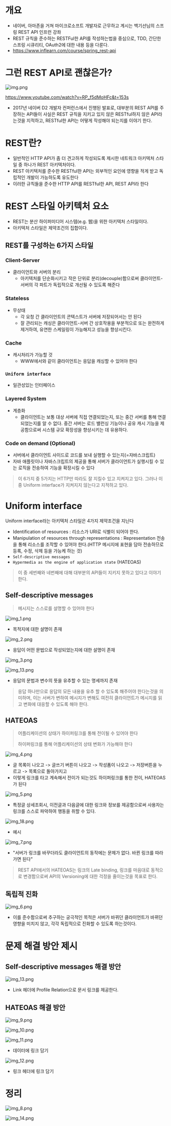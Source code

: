 # 개요

- 네이버, 아마존을 거쳐 마이크로소프트 개발자로 근무하고 계시는 백기선님의 스프링 REST API 인프런 강좌
- REST 규칙을 준수하는 RESTFul한 API를 작성하는법을 중심으로, TDD, 간단한 스프링 시큐리티, OAuth2에 대한 내용 등을 다룬다.
- https://www.inflearn.com/course/spring_rest-api

# 그런 REST API로 괜찮은가?

![img.png](img.png)

https://www.youtube.com/watch?v=RP_f5dMoHFc&t=153s

- 2017년 네이버 D2 개발자 컨퍼런스에서 진행된 발표로, 대부분의 REST API를 주장하는 API들이 사실은 REST 규칙을 지키고 있지 않은 RESTful하지 않은 API라는것을 지적하고, RESTful한 API는 어떻게 작성해야 되는지를 이야기 한다.

# REST란?

- 일반적인 HTTP API가 좀 더 견고하게 작성되도록 제시한 네트워크 아키텍처 스타일 중 하나가 REST 아키텍처이다.
- REST 아키텍처를 준수한 RESTful한 API는 외부적인 요인에 영향을 적게 받고 독립적인 개발이 가능하도록 유도한다
- 이러한 규칙들을 준수한 HTTP API를 RESTful한 API, REST API라 한다

# REST 스타일 아키텍처 요소

- REST는 분산 하이퍼미디어 시스템(e.g. 웹)을 위한 아키텍처 스타일이다.
- 아키텍처 스타일은 제약조건의 집합이다.

## REST를 구성하는 6가지 스타일

### Client-Server

- 클라이언트와 서버의 분리
  - 아키텍처를 단순화시키고 작은 단위로 분리(decouple)함으로써 클라이언트-서버의 각 파트가 독립적으로 개선될 수 있도록 해준다

### Stateless

- 무상태
  - 각 요청 간 클라이언트의 콘텍스트가 서버에 저장되어서는 안 된다
  - 잘 관리되는 캐싱은 클라이언트-서버 간 상호작용을 부분적으로 또는 완전하게 제거하여, 유연한 스케일링이 가능해지고 성능을 향상시킨다.

### Cache

- 캐시처리가 가능할 것
  - WWW에서와 같이 클라이언트는 응답을 캐싱할 수 있어야 한다

### `Uniform interface`

- 일관성있는 인터페이스

### Layered System

- 계층화
  - 클라이언트는 보통 대상 서버에 직접 연결되었는지, 또는 중간 서버를 통해 연결되었는지를 알 수 없다. 중간 서버는 로드 밸런싱 기능이나 공유 캐시 기능을 제공함으로써 시스템 규모 확장성을 향상시키는 데 유용하다.

### Code on demand (Optional)

- 서버에서 클라이언트 사이드로 코드를 보내 실행할 수 있는지(=자바스크립트)
- 자바 애플릿이나 자바스크립트의 제공을 통해 서버가 클라이언트가 실행시킬 수 있는 로직을 전송하여 기능을 확장시킬 수 있다

> 이 6가지 중 5가지는 HTTP만 따라도 잘 지킬수 있고 지켜지고 있다. 그러나 이 중 Uniform interface가 지켜지지 않는다고 지적하고 있다.

# Uniform interface

Uniform interface라는 아키텍처 스타일은 4가지 제약조건을 지닌다

- Identification of resources : 리소스가 URI로 식별이 되어야 한다.
- Manipulation of resources through representations : Representation 전송을 통해 리소스를 조작할 수 있어야 한다.(HTTP 메시지에 표현을 담아 전송하므로 등록, 수정, 삭제 등을 가능케 하는 것)
- `Self-descriptive messages`
- `Hypermedia as the engine of application state` (HATEOAS)

> 이 중 세번째와 네번째에 대해 대부분의 API들이 지키지 못하고 있다고 이야기 한다.

## Self-descriptive messages

> 메시지는 스스로를 설명할 수 있어야 한다

![img_1.png](img_1.png)

- 목적지에 대한 설명이 존재

![img_2.png](img_2.png)

- 응답이 어떤 문법으로 작성되었는지에 대한 설명이 존재

![img_3.png](img_3.png)

![img_13.png](img_13.png)

- 응답의 문법과 변수의 뜻을 유추할 수 있는 명세까지 존재

> 응답 하나만으로 응답의 모든 내용을 유추 할 수 있도록 해주어야 한다는것을 의미하며, 이는 서버가 변하여 메시지가 변해도 여전히 클라이언트가 메시지를 읽고 변화에 대응할 수 있도록 해야 한다.

## HATEOAS

> 어플리케이션의 상태가 하이퍼링크를 통해 전이될 수 있어야 한다
>
> 하이퍼링크를 통해 어플리케이션의 상태 변화가 가능해야 한다

![img_4.png](img_4.png)

- 글 목록이 나오고 -> 글쓰기 버튼이 나오고 -> 작성폼이 나오고 -> 저장버튼을 누르고 -> 목록으로 돌아가지고
- 이렇게 링크를 타고 계속해서 전이가 되는것도 하이퍼링크를 통한 전이, HATEOAS가 된다

![img_5.png](img_5.png)

- 특정글 상세조회시, 이전글과 다음글에 대한 링크와 정보를 제공함으로써 사용자는 링크를 스스로 파악하여 행동을 취할 수 있다.

![img_18.png](img_18.png)

- 예시

![img_7.png](img_7.png)

- "서버가 링크를 바꾸더라도 클라이언트의 동작에는 문제가 없다. 바뀐 링크를 따라가면 된다"

> REST API에서의 HATEOAS는 링크의 Late binding, 링크를 마음대로 동적으로 변경함으로써 API의 Versioning에 대한 걱정을 줄이는것을 목표로 한다.

## 독립적 진화

![img_6.png](img_6.png)

- 이를 준수함으로써 추구하는 궁극적인 목적은 서버가 바뀌던 클라이언트가 바뀌던 영향을 미치지 않고, 각각 독립적으로 진화할 수 있도록 하는것이다.

# 문제 해결 방안 제시

## Self-descriptive messages 해결 방안

![img_13.png](img_13.png)

- Link 헤더에 Profile Relation으로 문서 링크를 제공한다.

## HATEOAS 해결 방안

![img_9.png](img_9.png)

![img_10.png](img_10.png)

![img_11.png](img_11.png)

- 데이터에 링크 담기

![img_12.png](img_12.png)

- 링크 헤더에 링크 담기

# 정리

![img_8.png](img_8.png)

![img_14.png](img_14.png)